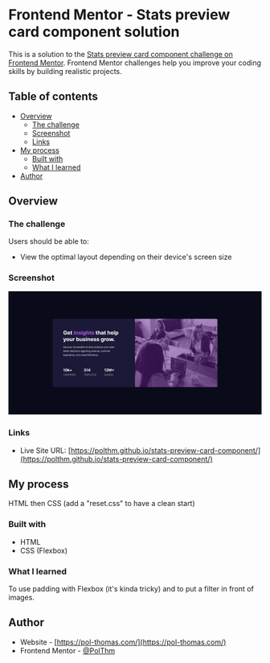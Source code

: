 # Frontend Mentor - Stats preview card component solution

This is a solution to the [Stats preview card component challenge on Frontend Mentor](https://www.frontendmentor.io/challenges/stats-preview-card-component-8JqbgoU62). Frontend Mentor challenges help you improve your coding skills by building realistic projects. 

## Table of contents

- [Overview](#overview)
  - [The challenge](#the-challenge)
  - [Screenshot](#screenshot)
  - [Links](#links)
- [My process](#my-process)
  - [Built with](#built-with)
  - [What I learned](#what-i-learned)
- [Author](#author)

## Overview

### The challenge

Users should be able to:

- View the optimal layout depending on their device's screen size

### Screenshot

![](./images/result-screenshot.png)

### Links

- Live Site URL: [https://polthm.github.io/stats-preview-card-component/](https://polthm.github.io/stats-preview-card-component/)

## My process

HTML then CSS (add a "reset.css" to have a clean start)

### Built with

- HTML
- CSS (Flexbox)

### What I learned

To use padding with Flexbox (it's kinda tricky) and to put a filter in front of images.

## Author

- Website - [https://pol-thomas.com/](https://pol-thomas.com/)
- Frontend Mentor - [@PolThm](https://www.frontendmentor.io/profile/PolThm)
